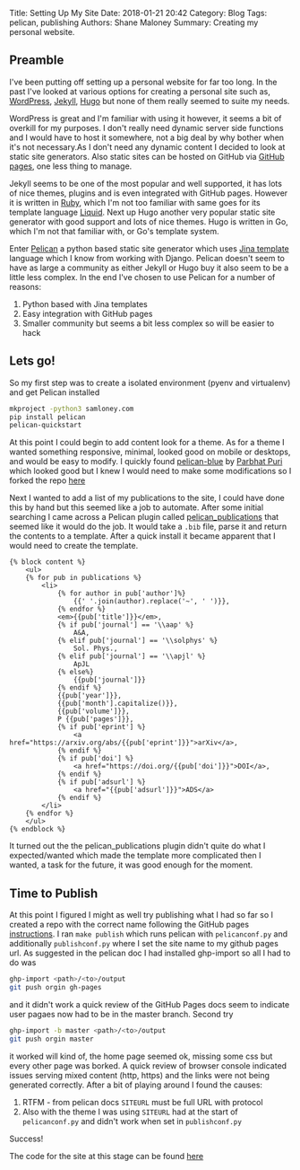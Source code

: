 Title: Setting Up My Site
Date: 2018-01-21 20:42
Category: Blog
Tags: pelican, publishing
Authors: Shane Maloney
Summary: Creating my personal website.

Preamble
--------

I've been putting off setting up a personal website for far too long. In the past I've looked at various options for creating a personal site such as, [WordPress](https://www.wordpress.org), [Jekyll](https://jekyllrb.com), [Hugo](https://gohugo.io) but none of them really seemed to suite my needs.

WordPress is great and I'm familiar with using it however, it seems a bit of overkill for my purposes. I don't really need dynamic server side functions and I would have to host it somewhere, not a big deal by why bother when it's not necessary.As I don't need any dynamic content I decided to look at static site generators. Also static sites can be hosted on GitHub via [GitHub pages](https://pages.github.com), one less thing to manage.

Jekyll seems to be one of the most popular and well supported, it has lots of nice themes, plugins and is even integrated with GitHub pages. However it is written in [Ruby](https://www.ruby-lang.org/en/), which I'm not too familiar with same goes for its template language [Liquid](https://shopify.github.io/liquid/). Next up Hugo another very popular static site generator with good support and lots of nice themes. Hugo is written in Go, which I'm not that familiar with, or Go's template system.

Enter [Pelican](https://blog.getpelican.com) a python based static site generator which uses [Jina template](http://jinja.pocoo.org) language which I know from working with Django. Pelican doesn't seem to have as large a community as either Jekyll or Hugo buy it also seem to be a little less complex. In the end I've chosen to use Pelican for a number of reasons:

1. Python based with Jina templates
2. Easy integration with GitHub pages
3. Smaller community but seems a bit less complex so will be easier to hack

Lets go!
--------
So my first step was to create a isolated environment (pyenv and virtualenv) and get Pelican installed

```bash
mkproject -python3 samloney.com
pip install pelican
pelican-quickstart
```

At this point I could begin to add content look for a theme. As for a theme I wanted something responsive, minimal, looked good on mobile or desktops, and would be easy to modify. I quickly found [pelican-blue](https://github.com/Parbhat/pelican-blue) by [Parbhat Puri](https://github.com/Parbhat) which looked good but I knew I would need to make some modifications so I forked the repo [here](https://github.com/samaloney/pelican-blue)

Next I wanted to add a list of my publications to the site, I could have done this by hand but this seemed like a job to automate. After some initial searching I came across a Pelican plugin called [pelican_publications](https://github.com/adamreeve/pelican_publications) that seemed like it would do the job. It would take a `.bib` file, parse it and return the contents to a template. After a quick install it became apparent that I would need to create the template.

```jina
{% block content %}
    <ul>
    {% for pub in publications %}
        <li>
            {% for author in pub['author']%}
                {{' '.join(author).replace('~', ' ')}}, 
            {% endfor %}
            <em>{{pub['title']}}</em>, 
            {% if pub['journal'] == '\\aap' %}
                A&A, 
            {% elif pub['journal'] == '\\solphys' %}
                Sol. Phys., 
            {% elif pub['journal'] == '\\apjl' %}
                ApJL
            {% else%}
                {{pub['journal']}}
            {% endif %}
            {{pub['year']}}, 
            {{pub['month'].capitalize()}}, 
            {{pub['volume']}}, 
            P {{pub['pages']}},
            {% if pub['eprint'] %}
                <a href="https://arxiv.org/abs/{{pub['eprint']}}">arXiv</a>,
            {% endif %}
            {% if pub['doi'] %}
                <a href="https://doi.org/{{pub['doi']}}">DOI</a>,
            {% endif %}
            {% if pub['adsurl'] %}
                <a href="{{pub['adsurl']}}">ADS</a>
            {% endif %}
        </li>
    {% endfor %}
    </ul>
{% endblock %}

```

It turned out the the pelican_publications plugin didn't quite do what I expected/wanted which made the template more complicated then I wanted, a task for the future, it was good enough for the moment.

Time to Publish
---------------
At this point I figured I might as well try publishing what I had so far so I created a repo with the correct name following the GitHub pages [instructions](https://pages.github.com). I ran `make publish` which runs pelican with `pelicanconf.py` and additionally `publishconf.py` where I set the site name to my github pages url. As suggested in the pelican doc I had installed ghp-import so all I had to do was
```bash
ghp-import <path>/<to>/output
git push orgin gh-pages
```
and it didn't work a quick review of the GitHub Pages docs seem to indicate user pagaes now had to be in the master branch. Second try
```bash
ghp-import -b master <path>/<to>/output
git push orgin master
```
it worked will kind of, the home page seemed ok, missing some css but every other page was borked. A quick review of browser console indicated issues serving mixed content (http, https) and the links were not being generated correctly. After a bit of playing around I found the causes:

1. RTFM - from pelican docs `SITEURL` must be full URL with protocol
2. Also with the theme I was using `SITEURL` had at the start of `pelicanconf.py` and didn't work when set in `publishconf.py`

Success!

The code for the site at this stage can be found [here]()

